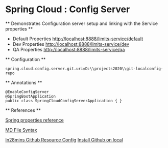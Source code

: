 
# Spring Cloud : Config Server
 
** Demonstrates Configuration server setup and linking with the Service properties **


* Default Properties [http://localhost:8888/limits-service/default](http://localhost:8888/limits-service/default)
* Dev Properties [http://localhost:8888/limits-service/dev](http://localhost:8888/limits-service/dev)
* QA Properties [http://localhost:8888/limits-service/qa](http://localhost:8888/limits-service/qa)

** Configuration **

```
spring.cloud.config.server.git.uri=D:\\projects2020\\git-localconfig-repo

```

** Annotations **

```
@EnableConfigServer	
@SpringBootApplication
public class SpringCloudConfigServerApplication { }

```



** References **

[Spring properties reference](https://docs.spring.io/spring-boot/docs/current/reference/html/common-application-properties.html)

[MD File Syntax](https://confluence.atlassian.com/bitbucketserver/markdown-syntax-guide-776639995.html)

[In28mins Github Resource Config](https://github.com/in28minutes/spring-microservices/tree/master/03.microservices)
[Install Github on local](https://git-scm.com/)

